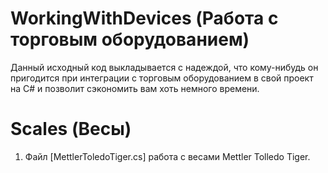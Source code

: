 # WorkingWithDevices (Работа с торговым оборудованием)
Данный исходный код выкладывается с надеждой, что кому-нибудь он пригодится при интеграции с торговым оборудованием в свой проект на C# и позволит сэкономить вам хоть немного времени.

# Scales (Весы)
1. Файл [MettlerToledoTiger.cs] работа с весами Mettler Tolledo Tiger.
